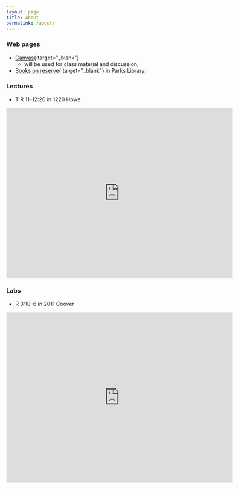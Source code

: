 ```yaml
---
layout: page
title: About
permalink: /about/
---
```


### Web pages

* [Canvas][canvas]{:target="_blank"}
   - will be used for class material and discussion; 
* [Books on reserve][reserve]{:target="_blank"} in Parks Library;

[reserve]:http://app.lib.iastate.edu.proxy.lib.iastate.edu/reserve/courselist.php?curCourseid=28581
[canvas]: https://canvas.iastate.edu/

### Lectures

* T R 11–12:20 in 1220 Howe

<iframe 
src="https://www.google.com/maps/embed?pb=!1m18!1m12!1m3!1d2963.762414446526!2d-93.65530364933763!3d42.02682892910866!2m3!1f0!2f0!3f0!3m2!1i1024!2i768!4f13.1!3m3!1m2!1s0x87ee70af6e88b093%3A0x58551392a70a5a5a!2sHowe+Hall%2C+537+Bissell+Rd%2C+Ames%2C+IA+50011!5e0!3m2!1sen!2sus!4v1514993646752" 
width="600" height="450" frameborder="0" style="border:0" 
allowfullscreen></iframe>

### Labs

* R 3:10–6 in 2011 Coover

<iframe src="https://www.google.com/maps/embed?pb=!1m18!1m12!1m3!1d1481.8350052977557!2d-93.65192470763411!3d42.028810979108556!2m3!1f0!2f0!3f0!3m2!1i1024!2i768!4f13.1!3m3!1m2!1s0x87ee70a51523ae41%3A0x763ad7d22f6cee62!2sCoover+Hall!5e0!3m2!1sen!2sus!4v1514994571351" width="600" height="450" frameborder="0" style="border:0" allowfullscreen></iframe>
